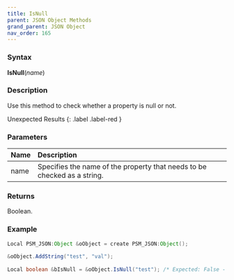```yaml
---
title: IsNull
parent: JSON Object Methods
grand_parent: JSON Object
nav_order: 165
---
```


### [](#header-3)Syntax

**IsNull**(_name_)

### [](#header-3)Description

Use this method to check whether a property is null or not.

Unexpected Results
{: .label .label-red }

### [](#header-3)Parameters

| Name           | Description                                                                    |
|:---------------|:-------------------------------------------------------------------------------|
| name           | Specifies the name of the property that needs to be checked as a string.       |


### [](#header-3)Returns

Boolean.

### [](#header-3)Example

```java
Local PSM_JSON:Object &oObject = create PSM_JSON:Object();
   
&oObject.AddString("test", "val");
   
Local boolean &bIsNull = &oObject.IsNull("test"); /* Expected: False - Actual: True */
```
